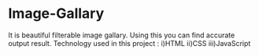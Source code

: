 # Image-Gallary

It is beautiful filterable image gallary.
Using this you can find accurate output result.
Technology used in this project :
i)HTML
ii)CSS
iii)JavaScript
